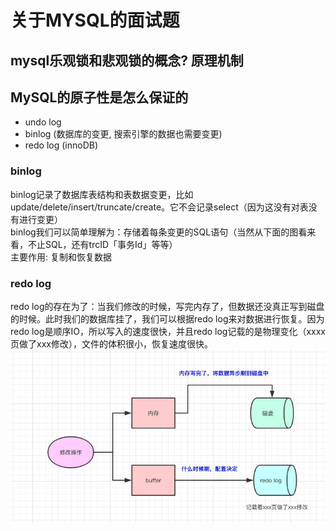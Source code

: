 # 关于MYSQL的面试题

## mysql乐观锁和悲观锁的概念? 原理机制

## MySQL的原子性是怎么保证的

- undo log
- binlog (数据库的变更, 搜索引擎的数据也需要变更)
- redo log (innoDB)

### binlog

binlog记录了数据库表结构和表数据变更，比如update/delete/insert/truncate/create。它不会记录select（因为这没有对表没有进行变更）  
binlog我们可以简单理解为：存储着每条变更的SQL语句（当然从下面的图看来看，不止SQL，还有trcID「事务Id」等等）  
主要作用: 复制和恢复数据  

### redo log

redo log的存在为了：当我们修改的时候，写完内存了，但数据还没真正写到磁盘的时候。此时我们的数据库挂了，我们可以根据redo log来对数据进行恢复。因为redo log是顺序IO，所以写入的速度很快，并且redo log记载的是物理变化（xxxx页做了xxx修改），文件的体积很小，恢复速度很快。![redo-log](../resources/mysql/redo-log.jpg)
